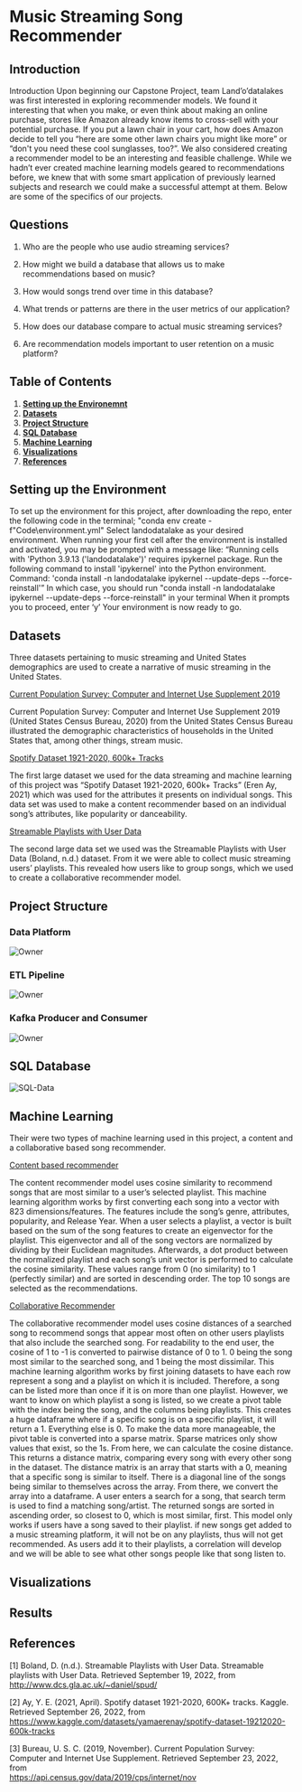 # Music Streaming Song Recommender 

## Introduction
Introduction
Upon beginning our Capstone Project, team Land’o’datalakes was first interested in exploring recommender models. We found it interesting that when you make, or even think about making an online purchase, stores like Amazon already know items to cross-sell with your potential purchase. If you put a lawn chair in your cart, how does Amazon decide to tell you “here are some other lawn chairs you might like more” or “don't you need these cool sunglasses, too?”. We also considered creating a recommender model to be an interesting and feasible challenge. While we hadn’t ever created machine learning models geared to recommendations before, we knew that with some smart application of previously learned subjects and research we could make a successful attempt at them. Below are some of the specifics of our projects.


## Questions
1. Who are the people who use audio streaming services?

2. How might we build a database that allows us to make recommendations based on music?

3. How would songs trend over time in this database?

4. What trends or patterns are there in the user metrics of our application?

5. How does our database compare to actual music streaming services?

6. Are recommendation models important to user retention on a music platform?


## Table of Contents
1. **[Setting up the Environemnt](#env)**
2. **[Datasets](#datasets)**
3. **[Project Structure](#structure)**
4. **[SQL Database](#sql)**
5. **[Machine Learning](#learning)**
6. **[Visualizations](#Visuals)**
7. **[References](#references)**


<a name="env"></a>
## Setting up the Environment

To set up the environment for this project, after downloading the repo, enter the following code in the terminal; "conda env create -f"Code\environment.yml"
Select landodatalake as your desired environment.
When running your first cell after the environment is installed and activated, you may be prompted with a message like:
“Running cells with 'Python 3.9.13 ('landodatalake')' requires ipykernel package.
Run the following command to install 'ipykernel' into the Python environment. 
Command: 'conda install -n landodatalake ipykernel --update-deps --force-reinstall'”
In which case, you should run "conda install -n landodatalake ipykernel --update-deps --force-reinstall" in your terminal
When it prompts you to proceed, enter ‘y’
Your environment is now ready to go.

<a name="datasets"></a>
## Datasets

Three datasets pertaining to music streaming and United States demographics are used to create a narrative of music streaming in the United States.

<ins>Current Population Survey: Computer and Internet Use Supplement 2019</ins>

Current Population Survey: Computer and Internet Use Supplement 2019 (United States Census Bureau, 2020) from the United States Census Bureau illustrated the demographic characteristics of households in the United States that, among other things, stream music. 

<ins>Spotify Dataset 1921-2020, 600k+ Tracks</ins>

The first large dataset we used for the data streaming and machine learning of this project was “Spotify Dataset 1921-2020, 600k+ Tracks” (Eren Ay, 2021) which was used for the attributes it presents on individual songs. This data set was used to make a content recommender based on an individual song’s attributes, like popularity or danceability. 

<ins>Streamable Playlists with User Data</ins>

The second large data set we used was the Streamable Playlists with User Data (Boland, n.d.)  dataset. From it we were able to collect music streaming users’ playlists. This revealed how users like to group songs, which we used to create a collaborative recommender model. 


<a name="structure"></a>
## Project Structure
### Data Platform
![Owner](https://github.com/EduardStalmakov/Capstone-Project/blob/main/ProjectSpecifications/DataPlaformDiagram.png)
### ETL Pipeline
![Owner](https://github.com/EduardStalmakov/Capstone-Project/blob/main/ProjectSpecifications/ETL-Pipeline.PNG)
### Kafka Producer and Consumer
![Owner](https://github.com/EduardStalmakov/Capstone-Project/blob/main/ProjectSpecifications/Kafka-Producer-Consumer.PNG)

<a name="sql"></a>
## SQL Database
![SQL-Data](https://github.com/EduardStalmakov/Capstone-Project/blob/main/ERD.png)
<a name="learning"></a>
## Machine Learning
Their were two types of machine learning used in this project, a content and a collaborative based song recommender. 

<ins>Content based recommender</ins>

The content recommender model uses cosine similarity to recommend songs that are most similar to a user’s selected playlist. This machine learning algorithm works by first converting each song into a vector with 823 dimensions/features. The features include the song’s genre, attributes, popularity, and Release Year. When a user selects a playlist, a vector is built based on the sum of the song features to create an eigenvector for the playlist. This eigenvector and all of the song vectors are normalized by dividing by their Euclidean magnitudes. Afterwards, a dot product between the normalized playlist and each song’s unit vector is performed to calculate the cosine similarity. These values range from 0 (no similarity) to 1 (perfectly similar) and are sorted in descending order. The top 10 songs are selected as the recommendations. 


<ins>Collaborative Recommender</ins>

The collaborative recommender model uses cosine distances of a searched song to recommend songs that appear most often on other users playlists that also include the searched song. For readability to the end user, the cosine of 1 to -1  is converted to pairwise distance of 0 to 1. 0 being the song most similar to the searched song, and 1 being the most dissimilar. 
This machine learning algorithm works by first joining datasets to have each row represent a song and a playlist on which it is included. Therefore, a song can be listed more than once if it is on more than one playlist. However, we want to know on which playlist a song is listed, so we create a pivot table with the index being the song, and the columns being playlists. This creates a huge dataframe where if a specific song is on a specific playlist, it will return a 1. Everything else is 0.  To make the data more manageable, the pivot table is converted into a sparse matrix. Sparse matrices only show values that exist, so the 1s. From here, we can calculate the cosine distance. This returns a distance matrix, comparing every song with every other song in the dataset.
The distance matrix is an array that starts with a 0, meaning that a specific song is similar to itself. There is a diagonal line of the songs being similar to themselves across the array. From there, we convert the array into a dataframe. A user enters a search for a song, that search term is used to find a matching song/artist.  The returned songs are sorted in ascending order, so closest to 0, which is most similar, first. 
 This model only works if users have a song saved to their playlist. if new songs get added to a music streaming platform, it will not be on any playlists, thus will not get recommended. As users add it to their playlists, a correlation will develop and we will be able to see what other songs people like that song listen to. 


<a name="Visuals"></a>
## Visualizations

<a name="results"></a>
## Results

<a name="references"></a>
## References
[1] Boland, D. (n.d.). Streamable Playlists with User Data. Streamable playlists with User Data.
        Retrieved September 19, 2022, from http://www.dcs.gla.ac.uk/~daniel/spud/
        
[2] Ay, Y. E. (2021, April). Spotify dataset 1921-2020, 600K+ tracks. Kaggle. Retrieved September 26,
        2022, from https://www.kaggle.com/datasets/yamaerenay/spotify-dataset-19212020-600k-tracks 
        
[3] Bureau, U. S. C. (2019, November). Current Population Survey: Computer and Internet Use Supplement. Retrieved September 23, 2022, from  
        https://api.census.gov/data/2019/cps/internet/nov

